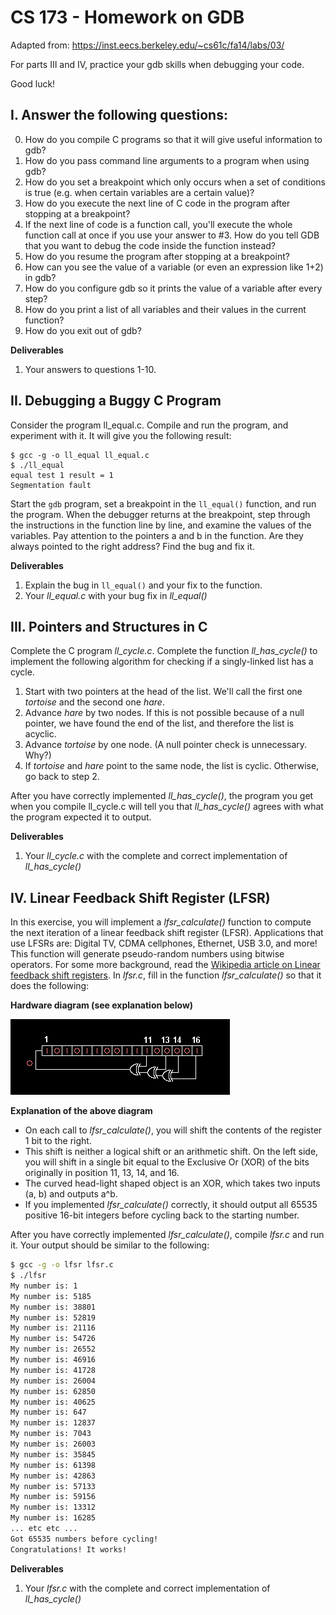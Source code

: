 # CS 173 - Homework on GDB

Adapted from: https://inst.eecs.berkeley.edu/~cs61c/fa14/labs/03/

For parts III and IV, practice your gdb skills when debugging your code.

Good luck!

## I. Answer the following questions:

0. How do you compile C programs so that it will give useful information to gdb?
1. How do you pass command line arguments to a program when using gdb?
2. How do you set a breakpoint which only occurs when a set of conditions is true (e.g. when certain variables are a certain value)?
3. How do you execute the next line of C code in the program after stopping at a breakpoint?
4. If the next line of code is a function call, you'll execute the whole function call at once if you use your answer to #3. How do you tell GDB that you want to debug the code inside the function instead?
5. How do you resume the program after stopping at a breakpoint?
6. How can you see the value of a variable (or even an expression like 1+2) in gdb?
7. How do you configure gdb so it prints the value of a variable after every step?
8. How do you print a list of all variables and their values in the current function?
9. How do you exit out of gdb?

**Deliverables**
  1. Your answers to questions 1-10.

## II. Debugging a Buggy C Program

Consider the program ll_equal.c. Compile and run the program, and experiment with it. It will give you the following result:

```
$ gcc -g -o ll_equal ll_equal.c
$ ./ll_equal
equal test 1 result = 1
Segmentation fault
```

Start the ```gdb``` program, set a breakpoint in the ```ll_equal()``` function, and run the program.  When the debugger returns at the breakpoint, step through the instructions in the function line by line, and examine the values of the variables. Pay attention to the pointers a and b in the function. Are they always pointed to the right address? Find the bug and fix it.

**Deliverables**
  1. Explain the bug in ```ll_equal()``` and your fix to the function.
  2. Your *ll_equal.c* with your bug fix in *ll_equal()*

## III. Pointers and Structures in C

Complete the C program *ll_cycle.c*. Complete the function *ll_has_cycle()* to implement the following algorithm for checking if a singly-linked list has a cycle.

  1. Start with two pointers at the head of the list. We'll call the first one *tortoise* and the second one *hare*.
  2. Advance *hare* by two nodes. If this is not possible because of a null pointer, we have found the end of the list, and therefore the list is acyclic.
  3. Advance *tortoise* by one node. (A null pointer check is unnecessary. Why?)
  4. If *tortoise* and *hare* point to the same node, the list is cyclic. Otherwise, go back to step 2.

After you have correctly implemented *ll_has_cycle()*, the program you get when you compile ll_cycle.c will tell you that *ll_has_cycle()* agrees with what the program expected it to output.

**Deliverables**
  1. Your *ll_cycle.c* with the complete and correct implementation of *ll_has_cycle()*

## IV. Linear Feedback Shift Register (LFSR)

In this exercise, you will implement a *lfsr_calculate()* function to compute the next iteration of a linear feedback shift register (LFSR). Applications that use LFSRs are: Digital TV, CDMA cellphones, Ethernet, USB 3.0, and more! This function will generate pseudo-random numbers using bitwise operators. For some more background, read the [Wikipedia article on Linear feedback shift registers](https://en.wikipedia.org/wiki/Linear-feedback_shift_register). In *lfsr.c*, fill in the function *lfsr_calculate()* so that it does the following:

**Hardware diagram (see explanation below)**

![LFSR Diagram](LFSR-F16.gif)

**Explanation of the above diagram**

  * On each call to *lfsr_calculate()*, you will shift the contents of the register 1 bit to the right.
  * This shift is neither a logical shift or an arithmetic shift. On the left side, you will shift in a single bit equal to the Exclusive Or (XOR) of the bits originally in position 11, 13, 14, and 16.
  * The curved head-light shaped object is an XOR, which takes two inputs (a, b) and outputs a^b.
  * If you implemented *lfsr_calculate()* correctly, it should output all 65535 positive 16-bit integers before cycling back to the starting number.

After you have correctly implemented *lfsr_calculate()*, compile *lfsr.c* and run it. Your output should be similar to the following:

  ```bash
$ gcc -g -o lfsr lfsr.c
$ ./lfsr
My number is: 1
My number is: 5185
My number is: 38801
My number is: 52819
My number is: 21116
My number is: 54726
My number is: 26552
My number is: 46916
My number is: 41728
My number is: 26004
My number is: 62850
My number is: 40625
My number is: 647
My number is: 12837
My number is: 7043
My number is: 26003
My number is: 35845
My number is: 61398
My number is: 42863
My number is: 57133
My number is: 59156
My number is: 13312
My number is: 16285
 ... etc etc ...
Got 65535 numbers before cycling!
Congratulations! It works!
  ```

**Deliverables**
  1. Your *lfsr.c* with the complete and correct implementation of *ll_has_cycle()*
